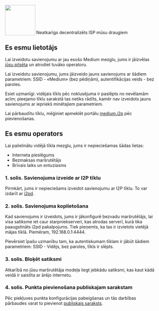 <img align="left" src="https://i.imgur.com/RkjJPEr.png" width="100px">
<br/><br/><br/><br/>

Neatkarīgs decentralizēts ISP mūsu draugiem

## Es esmu lietotājs
Lai izveidotu savienojumu ar jau esošo Medium mezglu, jums ir jāizvēlas [jūsu pilsēta](https://github.com/medium-isp/medium/tree/master/ru) un atrodiet tuvāko operatoru.

Lai izveidotu savienojumu, jums jāizveido jauns savienojums ar šādiem parametriem: SSID - «Medium» (bez pēdiņām), autentifikācijas veids - bez paroles.

Esiet uzmanīgi: vidējais tīkls pēc noklusējuma ir paslēpts no nevēlamām acīm; pieejamo tīklu sarakstā tas netiks rādīts, kamēr nav izveidots jauns savienojums ar iepriekš minētajiem parametriem.

Lai pārbaudītu tīklu, mēģiniet apmeklēt portālu [medium.i2p](http://medium.i2p/?i2paddresshelper=dLJzgrK601vSbtNZGQ~R8V0ruRsdeG35gaIdH0RkXzoFioASVww8YociZfrgLsnHmKmMfA46fFv6goHkWYLMcWCDqoNc1X1bUzJwNxGHDcJJ1svKCuMGJDm5Ve~UMkdqEWofeT4tc4F14dJE48ff10jM4Y3Zc1tJCBuXKwtwa~mAdSacDlowXABP3kQ76kpMqQZ6dAithyAi53u-USvTmpK0Lc4uvZsWQL32m~qGMEiNrrlAhHZY2ttPbPUq8ig1bhEoBkN9CEYDdEgH3mw9CNmIhUrQThD9Hp~Wlsvd1x0815U-DDPqQvbwj2KgVRRt4z0uvZ-Ol0gpJwSgXfovVmuGj-PjbzFlfe-oGB-hQWEM~rTvIGdoS09nyWZtzzEQMnOwxv72fEM7HVQbMzSQ3B2UMHDWcXaY~lmQNnXcvNPMZiWA9Qt0ogUdWzDMyz1OvK5hsUPOLEYJMQ7GS272Mx3E6fqGct2EJ20IDIY8MfMVvCzYOK58lvTqeEsAz-fRBQAEAAcAAA==) pēc pievienošanas.

## Es esmu operators
Lai palielinātu vidējā tīkla mezglu, jums ir nepieciešamas šādas lietas:
* Interneta pieslēgums
* Bezmaksas maršrutētājs
* Brīvais laiks un entuziasms

### 1. solis. Savienojuma izveide ar I2P tīklu
Pirmkārt, jums ir nepieciešams izveidot savienojumu ar I2P tīklu. To var izdarīt ar [i2pd](https://github.com/PurpleI2P/i2pd/wiki/Using-i2pd).

### 2. solis. Savienojuma koplietošana
Kad savienojums ir izveidots, jums ir jākonfigurē bezvadu maršrutētājs, lai visa satiksme iet caur starpniekserveri, kas atrodas serverī, kurā tika paaugstināts i2pd pakalpojums. Tiek pieņemts, ka tas ir izvietots vietējā mājas tīklā. Piemēram, 192.168.0.1:4444.

Pievērsiet īpašu uzmanību tam, ka autentiskumam tīklam ir jābūt šādiem parametriem: SSID - Vidējs, bez paroles, tīkls ir slēpts.

### 3. solis. Bloķēt satiksmi
Atkarībā no jūsu maršrutētāja modeļa liegt jebkādu satiksmi, kas kaut kādā veidā ir saistīta ar ārējo internetu.

### 4. solis. Punkta pievienošana publiskajam sarakstam
Pēc piekļuves punkta konfigurācijas pabeigšanas un tās darbības pārbaudes varat to pievienot [publiskais saraksts](https://github.com/medium-isp/medium/blob/master/CONTRIBUTING.md).
